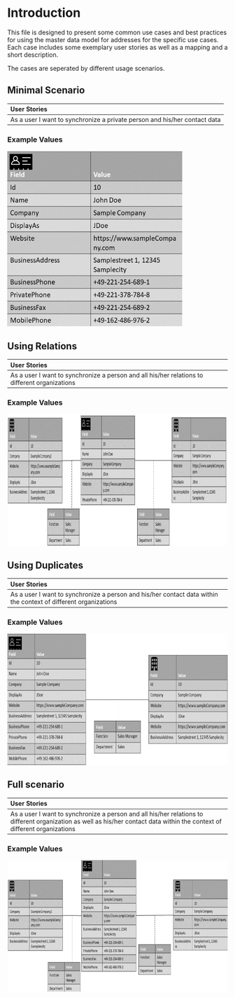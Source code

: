 

# Introduction
This file is designed to present some common use cases and best practices for using the master data model for addresses for the specific use cases.
Each case includes some exemplary user stories as well as a mapping and a short description.

The cases are seperated by different usage scenarios.

## Minimal Scenario

| User Stories |
| :--- |
|As a user I want to synchronize a private person and his/her contact data |

### Example Values
<img src="Assets/Scenario1.jpg" alt="Sublime's custom image" width="400" height="400"/>


## Using Relations

| User Stories |
| :--- |
|As a user I want to synchronize a person and all his/her relations to different organizations |

### Example Values
<img src="Assets/Scenario3.jpg" alt="Sublime's custom image" width="900" height="300"/>



## Using Duplicates

| User Stories |
| :--- |
|As a user I want to synchronize a person and his/her contact data within the context of different organizations |

### Example Values
<img src="Assets/Scenario2.jpg" alt="Sublime's custom image" width="900" height="300"/>

## Full scenario

| User Stories |
| :--- |
|As a user I want to synchronize a person and all his/her relations to different organization as well as his/her contact data within the context of different organizations |

### Example Values
<img src="Assets/Scenario4.jpg" alt="Sublime's custom image" width="900" height="300"/>
